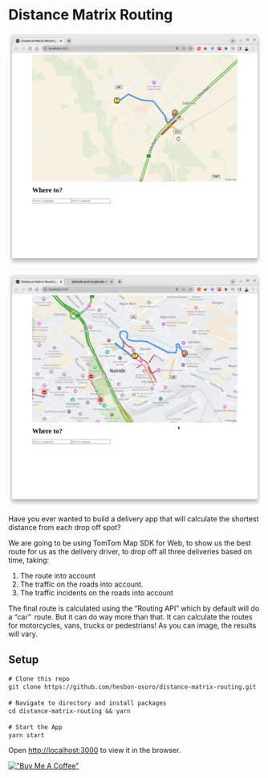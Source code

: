 # Distance Matrix Routing

[![Map juja](assets/distance-matrix-routing.png)](https://distance-matrix-routing-map.netlify.app/)

[![Map nairobi](assets/distance-matrix-routing-1.png)](https://distance-matrix-routing-map.netlify.app/)

Have you ever wanted to build a delivery app that will calculate the shortest distance from each drop off spot?

We are going to be using TomTom Map SDK for Web, to show us the best route for us as the delivery driver, to drop off all three deliveries based on time, taking:

1. The route into account
2. The traffic on the roads into account.
3. The traffic incidents on the roads into account

The final route is calculated using the “Routing API” which by default will do a “car”  route. But it can do way more than that. It can calculate the routes for motorcycles, vans, trucks or pedestrians! As you can image, the results will vary.

## Setup

```code
# Clone this repo
git clone https://github.com/hesbon-osoro/distance-matrix-routing.git

# Navigate to directory and install packages
cd distance-matrix-routing && yarn

# Start the App
yarn start
```

Open [http://localhost:3000](http://localhost:3000) to view it in the browser.

[!["Buy Me A Coffee"](https://www.buymeacoffee.com/assets/img/custom_images/orange_img.png)](https://www.buymeacoffee.com/wazimu)
